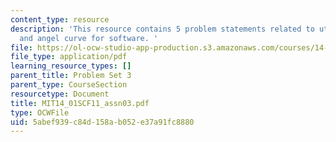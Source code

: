 ```yaml
---
content_type: resource
description: 'This resource contains 5 problem statements related to utility changes,
  and angel curve for software. '
file: https://ol-ocw-studio-app-production.s3.amazonaws.com/courses/14-01sc-principles-of-microeconomics-fall-2011/5abef939c84d158ab052e37a91fc8880_MIT14_01SCF11_assn03.pdf
file_type: application/pdf
learning_resource_types: []
parent_title: Problem Set 3
parent_type: CourseSection
resourcetype: Document
title: MIT14_01SCF11_assn03.pdf
type: OCWFile
uid: 5abef939-c84d-158a-b052-e37a91fc8880
---
```

